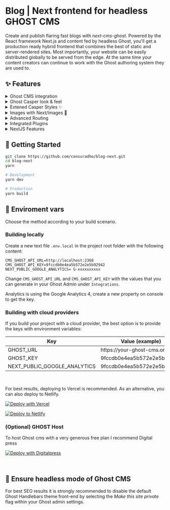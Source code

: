 # Blog | Next frontend for headless GHOST CMS

Create and publish flaring fast blogs with <i>next-cms-ghost</i>. Powered by the React framework Next.js and content fed by headless Ghost, you'll get a production ready hybrid frontend that combines the best of static and server-rendered sites. Most importantly, your website can be easily distributed globally to be served from the edge. At the same time your content creators can continue to work with the Ghost authoring system they are used to.

## ✨ Features
<details>
<summary>Ghost CMS integration</summary>
<br />
<ul>
  <li>Supports Ghost `v3`</li>
</ul>
</details>
<details>
<summary>Ghost Casper look & feel</summary>
<br />
<ul>
  <li>Fully responsive</li>
  <li>Styled 404 page</li>
  <li>Preview Section in posts</li>
  <li>Sitemap</li>
  <li>RSS feed</li>
  <li>SEO optimized</li>
</ul>
</details>
<details>
<summary>Extened Casper Styles ✨</summary>
<br />
<ul>
  <li>Dark Mode</li>
  <li>Most recent posts pinned on top</li>
</ul>
</details>
<details>
<summary>Images with Next/Images 🚀</summary>
<br />
<ul>
  <li>Auto-optimized images</li>
  <li>No content shifts due to consistent placeholders</li>
</ul>
</details>
<details>
<summary>Advanced Routing</summary>
<br />
<ul>
  <li>Auto-detects custom paths</li>
</ul>
</details>
<details>
<summary>Integrated Plugins</summary>
<br />
<ul>
  <li>Google Analytics 4</li> 
</ul>
</details>
<details>
<summary>NextJS Features</summary>
<br />
<ul>
  <li>Incremental Regeneration</li>
  <li>Support for Preview</li>
</ul>
</details>


## 🎌 Getting Started

```bash
git clone https://github.com/censuradho/blog-next.git
cd blog-next
yarn

# Development
yarn dev

# Production
yarn build
```

## 🔑 Enviroment vars 

Choose the method according to your build scenario.

### Building locally

Create a new text file `.env.local` in the project root folder with the following content:

```
CMS_GHOST_API_URL=http://localhost:2368
CMS_GHOST_API_KEY=9fccdb0e4ea5b572e2e5b92942
NEXT_PUBLIC_GOOGLE_ANALYTICS= G-xxxxxxxxxx
```

Change `CMS_GHOST_API_URL` and `CMS_GHOST_API_KEY` with the values that you can generate in your Ghost Admin under `Integrations`.

Analytics is using the Google Analytics 4, create a new property on console to get the key.

### Building with cloud providers

If you build your project with a cloud provider, the best option is to provide the keys with environment variables:

| Key                          | Value (example)              |
| ---------------------------- | ---------------------------- |
| GHOST_URL                    | https:\/\/your-ghost-cms.org |
| GHOST_KEY                    | 9fccdb0e4ea5b572e2e5b92942   |
| NEXT_PUBLIC_GOOGLE_ANALYTICS | 9fccdb0e4ea5b572e2e5b92942   |

&nbsp;

For best results, deploying to Vercel is recommended. As an alternative, you can also deploy to Netlify.

[![Deploy with Vercel](https://vercel.com/button)](https://vercel.com/new/git/external?repository-url=https://github.com/censuradho/blog-next)

[![Deploy to Netlify](https://www.netlify.com/img/deploy/button.svg)](https://app.netlify.com/start/deploy?repository=https://github.com/censuradho/blog-next&utm_source=github)

### (Optional) GHOST Host

To host Ghost cms with a very generous free plan I recommend Digital press

[![Deploy with Digitalpress](https://vercel.com/button)](https://vercel.com/new/git/external?repository-url=https://github.com/censuradho/blog-next)


&nbsp;

## 🤯 Ensure headless mode of Ghost CMS

For best SEO results it is strongly recommended to disable the default Ghost Handlebars theme front-end by selecting the _Make this site private_ flag within your Ghost admin settings.



